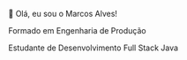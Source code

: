 👋 Olá, eu sou o Marcos Alves!
  
  Formado em Engenharia de Produção
  
  Estudante de Desenvolvimento Full Stack Java

  
